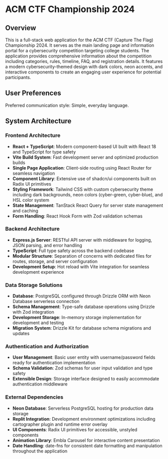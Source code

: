 # ACM CTF Championship 2024

## Overview

This is a full-stack web application for the ACM CTF (Capture The Flag) Championship 2024. It serves as the main landing page and information portal for a cybersecurity competition targeting college students. The application provides comprehensive information about the competition including categories, rules, timeline, FAQ, and registration details. It features a modern cybersecurity-themed design with dark colors, neon accents, and interactive components to create an engaging user experience for potential participants.

## User Preferences

Preferred communication style: Simple, everyday language.

## System Architecture

### Frontend Architecture
- **React + TypeScript**: Modern component-based UI built with React 18 and TypeScript for type safety
- **Vite Build System**: Fast development server and optimized production builds
- **Single Page Application**: Client-side routing using React Router for seamless navigation
- **Component Library**: Extensive use of shadcn/ui components built on Radix UI primitives
- **Styling Framework**: Tailwind CSS with custom cybersecurity theme including dark backgrounds, neon colors (cyber-green, cyber-blue), and HSL color system
- **State Management**: TanStack React Query for server state management and caching
- **Form Handling**: React Hook Form with Zod validation schemas

### Backend Architecture
- **Express.js Server**: RESTful API server with middleware for logging, JSON parsing, and error handling
- **TypeScript**: Full type safety across the backend codebase
- **Modular Structure**: Separation of concerns with dedicated files for routes, storage, and server configuration
- **Development Setup**: Hot reload with Vite integration for seamless development experience

### Data Storage Solutions
- **Database**: PostgreSQL configured through Drizzle ORM with Neon Database serverless connection
- **Schema Management**: Type-safe database operations using Drizzle with Zod integration
- **Development Storage**: In-memory storage implementation for development and testing
- **Migration System**: Drizzle Kit for database schema migrations and updates

### Authentication and Authorization
- **User Management**: Basic user entity with username/password fields ready for authentication implementation
- **Schema Validation**: Zod schemas for user input validation and type safety
- **Extensible Design**: Storage interface designed to easily accommodate authentication middleware

### External Dependencies
- **Neon Database**: Serverless PostgreSQL hosting for production data storage
- **Replit Integration**: Development environment optimizations including cartographer plugin and runtime error overlay
- **UI Components**: Radix UI primitives for accessible, unstyled components
- **Animation Library**: Embla Carousel for interactive content presentation
- **Date Handling**: date-fns for consistent date formatting and manipulation throughout the application